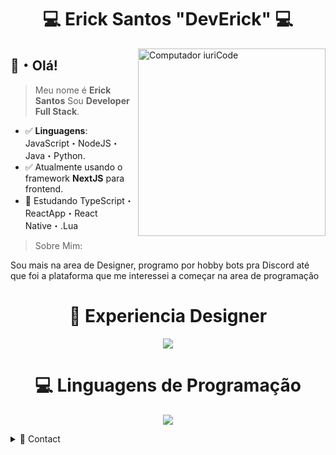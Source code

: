 <h1 align="center">💻 Erick Santos "DevErick" 💻</h1>
<img src="https://raw.githubusercontent.com/MicaelliMedeiros/micaellimedeiros/master/image/computer-illustration.png" width="300px" align="right" alt="Computador iuriCode">

## 👋・Olá!
> Meu nome é **Erick Santos** 
> Sou **Developer Full Stack**.
- ✅ **Linguagens**: JavaScript・NodeJS・Java・Python.
- ✅ Atualmente usando o framework **NextJS** para frontend.
- 📗 Estudando TypeScript・ReactApp・React Native・.Lua

> Sobre Mim:

Sou mais na area de Designer, programo por hobby bots pra Discord até que foi a plataforma que me interessei a começar na area de programação

<h1 align="center">🎨 Experiencia Designer</h1>

<p align="center">
    <a href="https://www.behance.net/ericksantos51">
    <img src='https://skillicons.dev/icons?i=figma,lua,vscode' />
    </a>
  </p>

<h1 align="center">💻 Linguagens de Programação</h1>

<p align="center">
    <a href="https://github.com/erick10332542">
    <img src='https://skillicons.dev/icons?i=nodejs,js,react' />
    </a>
  </p>

<details>
  <summary>💬 Contact</summary>
   </br>    <img align="left" alt="Discord" target="_blank" width="25px" src="https://raw.githubusercontent.com/anuraghazra/anuraghazra/master/assets/discord-round.svg"/>
  <string>ErickSantos#6243</string>
</details> 
</p>
